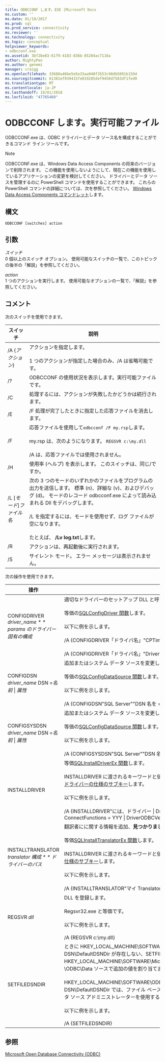 ```yaml
---
title: ODBCCONF します。EXE |Microsoft Docs
ms.custom: ''
ms.date: 01/19/2017
ms.prod: sql
ms.prod_service: connectivity
ms.reviewer: ''
ms.technology: connectivity
ms.topic: conceptual
helpviewer_keywords:
- odbcconf.exe
ms.assetid: 3bf2be83-61f9-4183-836b-85204ac7116a
author: MightyPen
ms.author: genemi
manager: craigg
ms.openlocfilehash: 33688a46be5e5e33aa940f3553c98db5091b159d
ms.sourcegitcommit: 61381ef939415fe019285def9450d7583df1fed0
ms.translationtype: MT
ms.contentlocale: ja-JP
ms.lasthandoff: 10/01/2018
ms.locfileid: "47765460"
---
```

# <a name="odbcconfexe"></a>ODBCCONF します。実行可能ファイル
ODBCCONF.exe は、ODBC ドライバーとデータ ソース名を構成することができるコマンド ライン ツールです。  
  
> [!NOTE]  
>  ODBCCONF.exe は、Windows Data Access Components の将来のバージョンで削除されます。 この機能を使用しないようにして、現在この機能を使用しているアプリケーションの変更を検討してください。 ドライバーとデータ ソースを管理するのに PowerShell コマンドを使用することができます。 これらの PowerShell コマンドの詳細については、次を参照してください。 [Windows Data Access Components コマンドレット](https://technet.microsoft.com/library/hh771019.aspx)します。  
  
## <a name="syntax"></a>構文  
  
```  
ODBCCONF [switches] action  
```  
  
## <a name="arguments"></a>引数  
 *スイッチ*  
 0 個以上のスイッチ オプション。 使用可能なスイッチの一覧で、このトピックの後半の「解説」を参照してください。  
  
 *action*  
 1 つのアクションを実行します。 使用可能なオプションの一覧で、「解説」を参照してください。  
  
## <a name="remarks"></a>コメント  
 次のスイッチを使用できます。  
  
|スイッチ|説明|  
|------------|-----------------|  
|/A {*アクション*}|アクションを指定します。<br /><br /> 1 つのアクションが指定した場合のみ、/A は省略可能です。|  
|/?|ODBCCONF の使用状況を表示します。実行可能ファイルです。|  
|/C|処理するには、アクションが失敗したかどうかは続行されます。|  
|/E|/F 処理が完了したときに指定した応答ファイルを消去します。|  
|/F|応答ファイルを使用して`odbcconf /F my.rsp`します。<br /><br /> my.rsp は、次のようになります。 `REGSVR c:\my.dll`<br /><br /> /A は、応答ファイルでは使用されません。|  
|/H|使用率 (ヘルプ) を表示します。 このスイッチは、同じ/ですか。|  
|/L [*モード*]*ファイル名*|次の 3 つのモードのいずれかのファイルをプログラムの出力を送信します。 標準 (n)、詳細な (v)、およびデバッグ (d)。 モードのレコード odbcconf.exe によって読み込まれる Dll をデバッグします。<br /><br /> /L を指定するには、モードを使用せず、ログ ファイルが空になります。<br /><br /> たとえば、 **/Lv log.txt**します。|  
|/R|アクションは、再起動後に実行されます。|  
|/S|サイレント モード。 エラー メッセージは表示されません。|  
  
 次の操作を使用できます。  
  
|操作|説明|  
|------------|-----------------|  
|CONFIGDRIVER *driver_name * * params のドライバー固有の構成*|適切なドライバーのセットアップ DLL と呼び出しを読み込み、 **ConfigDriver**関数。<br /><br /> 等価の[SQLConfigDriver 関数](../odbc/reference/syntax/sqlconfigdriver-function.md)します。<br /><br /> 以下に例を示します。<br /><br /> /A {CONFIGDRIVER「ドライバ名」"CPTimeout = 60"}<br /><br /> /A {CONFIGDRIVER「ドライバ名」"DriverODBCVer 03.80 ="}|  
|CONFIGDSN *driver_name* DSN =*名前* &#124; *属性*|追加またはシステム データ ソースを変更します。<br /><br /> 等価の[SQLConfigDataSource 関数](../odbc/reference/syntax/sqlconfigdatasource-function.md)します。<br /><br /> 以下に例を示します。<br /><br /> /A {CONFIGDSN"SQL Server""DSN 名を = &#124; Server srv ="}|  
|CONFIGSYSDSN *driver_name* DSN =*名前* &#124; *属性*|追加またはシステム データ ソースを変更します。<br /><br /> 等価の[SQLConfigDataSource 関数](../odbc/reference/syntax/sqlconfigdatasource-function.md)します。<br /><br /> 以下に例を示します。<br /><br /> /A {CONFIGSYSDSN"SQL Server""DSN 名を = &#124; Server srv ="}|  
|INSTALLDRIVER|等価[SQLInstallDriverEx 関数](../odbc/reference/syntax/sqlinstalldriverex-function.md)します。<br /><br /> INSTALLDRIVER に渡されるキーワードと値のペアの構文については、次を参照してください。[ドライバーの仕様のサブキー](../odbc/reference/install/driver-specification-subkeys.md)します。<br /><br /> 以下に例を示します。<br /><br /> /A {INSTALLDRIVER"には、ドライバー &#124; Driver=c:\your.dll &#124; Setup=c:\your.dll &#124; APILevel = 2 &#124; ConnectFunctions = YYY &#124; DriverODBCVer = 03.50 &#124; FileUsage = 0 &#124; SQLLevel = 1"}|  
|INSTALLTRANSLATOR *translator 構成 * * ドライバーのパス*|翻訳者にに関する情報を追加、**見つかりました。INI\ODBC トランスレーター**レジストリ キー。<br /><br /> 等価[SQLInstallTranslatorEx 関数](../odbc/reference/syntax/sqlinstalltranslatorex-function.md)します。<br /><br /> INSTALLDRIVER に渡されるキーワードと値のペアの構文については、次を参照してください。[仕様のサブキー](../odbc/reference/install/translator-specification-subkeys.md)します。<br /><br /> 以下に例を示します。<br /><br /> /A {INSTALLTRANSLATOR"マイ Translator &#124; Translator=c:\my.dll &#124; Setup=c:\my.dll"}|  
|REGSVR *dll*|DLL を登録します。<br /><br /> Regsvr32.exe と等価です。<br /><br /> 以下に例を示します。<br /><br /> /A {REGSVR c:\my.dll}|  
|SETFILEDSNDIR|ときに HKEY_LOCAL_MACHINE\SOFTWARE\ODBC\ODBC します。INI\ODBC ファイル DSN\DefaultDSNDir が存在しない、SETFILEDSNDIR アクションはそれが作成され、HKEY_LOCAL_MACHINE\SOFTWARE\Microsoft\Windows\CurrentVersion\CommonFilesDir、\ODBC\Data ソースで追加の値を割り当てます。<br /><br /> HKEY_LOCAL_MACHINE\SOFTWARE\ODBC\ODBC 値です。INI\ODBC ファイル DSN\DefaultDSNDir では、ファイル ベースのデータ ソースを作成するときにでは、ODBC データ ソース アドミニストレーターを使用する既定の場所を指定します。<br /><br /> 以下に例を示します。<br /><br /> /A {SETFILEDSNDIR}|  
  
## <a name="see-also"></a>参照  
 [Microsoft Open Database Connectivity (ODBC)](../odbc/microsoft-open-database-connectivity-odbc.md)
